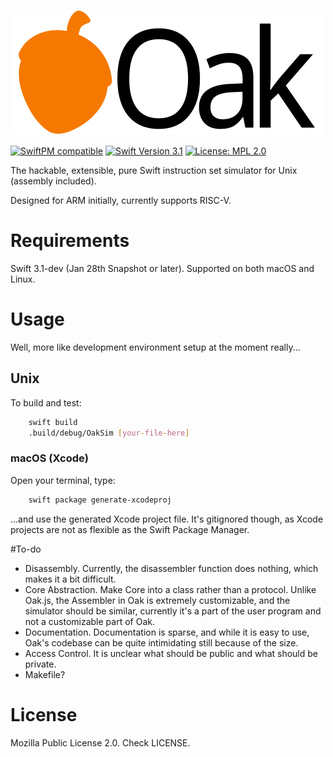 ![Oak](Resources/logo.png)

[![SwiftPM compatible](https://img.shields.io/badge/SwiftPM-compatible-brightgreen.svg)](https://github.com/apple/swift-package-manager)
[![Swift Version 3.1](https://img.shields.io/badge/Swift-3.1--dev-orange.svg)](https://swift.org/download/#swift-31-development)
[![License: MPL 2.0](https://img.shields.io/badge/license-MPL%202.0-orange.svg)](https://www.mozilla.org/en-US/MPL/2.0/)

The hackable, extensible, pure Swift instruction set simulator for Unix (assembly included).

Designed for ARM initially, currently supports RISC-V.

# Requirements
Swift 3.1-dev (Jan 28th Snapshot or later). Supported on both macOS and Linux.

# Usage
Well, more like development environment setup at the moment really...

## Unix
To build and test:

```bash
    swift build
    .build/debug/OakSim [your-file-here]
```

### macOS (Xcode)
Open your terminal, type:

```bash
    swift package generate-xcodeproj
```

...and use the generated Xcode project file. It's gitignored though, as Xcode projects are not as flexible as the Swift Package Manager.


#To-do
* Disassembly. Currently, the disassembler function does nothing, which makes it a bit difficult.
* Core Abstraction. Make Core into a class rather than a protocol. Unlike Oak.js, the Assembler in Oak is extremely customizable, and the simulator should be similar, currently it's a part of the user program and not a customizable part of Oak.
* Documentation. Documentation is sparse, and while it is easy to use, Oak's codebase can be quite intimidating still because of the size.
* Access Control. It is unclear what should be public and what should be private.
* Makefile?

# License
Mozilla Public License 2.0. Check LICENSE.